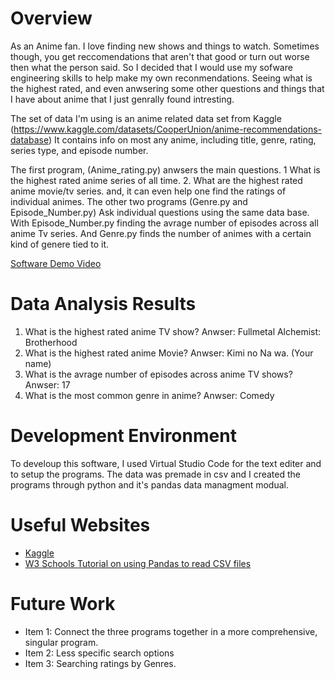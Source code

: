 # Overview

As an Anime fan. I love finding new shows and things to watch. Sometimes though, you get reccomendations that aren't that good or turn out worse then what the person said. So I decided that I would use my sofware engineering skills to help make my own reconmendations. Seeing what is the highest rated, and even anwsering some other questions and things that I have about anime that I just genrally found intresting. 

The set of data I'm using is an anime related data set from Kaggle (https://www.kaggle.com/datasets/CooperUnion/anime-recommendations-database) It contains info on most any anime, including title, genre, rating, series type, and episode number. 

The first program, (Anime_rating.py) anwsers the main questions. 1 What is the highest rated anime series of all time. 2. What are the highest rated anime movie/tv series. and, it can even help one find the ratings of individual animes. The other two programs (Genre.py and Episode_Number.py) Ask individual questions using the same data base. With Episode_Number.py finding the avrage number of episodes across all anime Tv series. And Genre.py finds the number of animes with a certain kind of genere tied to it. 

[Software Demo Video](https://www.youtube.com/watch?v=TiWLuzL1Y48)

# Data Analysis Results

1. What is the highest rated anime TV show?
Anwser: Fullmetal Alchemist: Brotherhood
2. What is the highest rated anime Movie?
Anwser: Kimi no Na wa. (Your name)
3. What is the avrage number of episodes across anime TV shows?
Anwser: 17
4. What is the most common genre in anime?
Anwser: Comedy

# Development Environment

To develoup this software, I used Virtual Studio Code for the text editer and to setup the programs. The data was premade in csv and I created the programs through python and it's pandas data managment modual.

# Useful Websites

* [Kaggle](https://www.kaggle.com/)
* [W3 Schools Tutorial on using Pandas to read CSV files](https://www.w3schools.com/python/pandas/pandas_csv.asp)

# Future Work

* Item 1: Connect the three programs together in a more comprehensive, singular program.
* Item 2: Less specific search options
* Item 3: Searching ratings by Genres.
